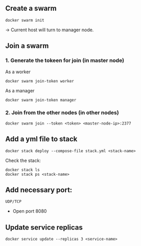 ## Create a swarm

```
docker swarm init
```

-> Current host will turn to manager node.

## Join a swarm

### 1. Generate the tokeen for join (in master node)

As a worker

```
docker swarm join-token worker
```

As a manager

```
docker swarm join-token manager
```

### 2. Join from the other nodes (in other nodes)

```
docker swarm join --token <token> <master-node-ip>:2377
```

## Add a yml file to stack

```
docker stack deploy --compose-file stack.yml <stack-name>
```

Check the stack:

```
docker stack ls
docker stack ps <stack-name>
```

## Add necessary port:

```
UDP/TCP
```

-   Open port 8080

## Update service replicas

```
docker service update --replicas 3 <service-name>
```

